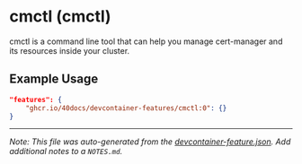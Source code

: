 
# cmctl (cmctl)

cmctl is a command line tool that can help you manage cert-manager and its resources inside your cluster.

## Example Usage

```json
"features": {
    "ghcr.io/40docs/devcontainer-features/cmctl:0": {}
}
```





---

_Note: This file was auto-generated from the [devcontainer-feature.json](https://github.com/40docs/devcontainer-features/blob/main/src/cmctl/devcontainer-feature.json).  Add additional notes to a `NOTES.md`._
